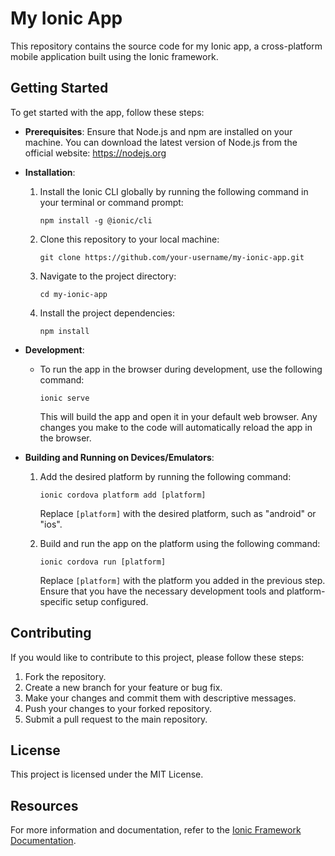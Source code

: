 # My Ionic App

This repository contains the source code for my Ionic app, a cross-platform mobile application built using the Ionic framework. 

## Getting Started

To get started with the app, follow these steps:

- **Prerequisites**: Ensure that Node.js and npm are installed on your machine. You can download the latest version of Node.js from the official website: https://nodejs.org

- **Installation**: 
  1. Install the Ionic CLI globally by running the following command in your terminal or command prompt:
     ```
     npm install -g @ionic/cli
     ```

  2. Clone this repository to your local machine:
     ```
     git clone https://github.com/your-username/my-ionic-app.git
     ```

  3. Navigate to the project directory:
     ```
     cd my-ionic-app
     ```

  4. Install the project dependencies:
     ```
     npm install
     ```

- **Development**: 
  - To run the app in the browser during development, use the following command:
    ```
    ionic serve
    ```
    This will build the app and open it in your default web browser. Any changes you make to the code will automatically reload the app in the browser.

- **Building and Running on Devices/Emulators**: 
  1. Add the desired platform by running the following command:
     ```
     ionic cordova platform add [platform]
     ```
     Replace `[platform]` with the desired platform, such as "android" or "ios".

  2. Build and run the app on the platform using the following command:
     ```
     ionic cordova run [platform]
     ```
     Replace `[platform]` with the platform you added in the previous step. Ensure that you have the necessary development tools and platform-specific setup configured.

## Contributing

If you would like to contribute to this project, please follow these steps:

1. Fork the repository.
2. Create a new branch for your feature or bug fix.
3. Make your changes and commit them with descriptive messages.
4. Push your changes to your forked repository.
5. Submit a pull request to the main repository.

## License

This project is licensed under the MIT License.

## Resources

For more information and documentation, refer to the [Ionic Framework Documentation](https://ionicframework.com/docs).
